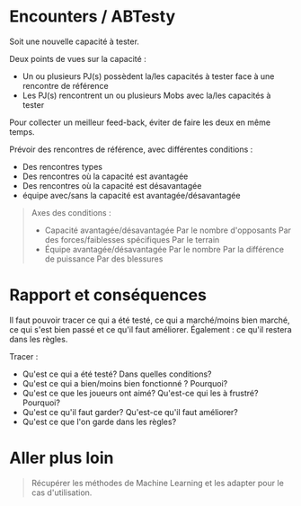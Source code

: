 # Encounters / ABTesty

Soit une nouvelle capacité à tester.

Deux points de vues sur la capacité :
- Un ou plusieurs PJ(s) possèdent la/les capacités à tester face à une rencontre de référence
- Les PJ(s) rencontrent un ou plusieurs Mobs avec la/les capacités à tester

Pour collecter un meilleur feed-back, éviter de faire les deux en même temps.

Prévoir des rencontres de référence, avec différentes conditions :

- Des rencontres types
- Des rencontres où la capacité est avantagée
- Des rencontres où la capacité est désavantagée
- équipe avec/sans la capacité est avantagée/désavantagée

> Axes des conditions :
> - Capacité avantagée/désavantagée
 Par le nombre d'opposants
 Par des forces/faiblesses spécifiques
 Par le terrain
> - Équipe avantagée/désavantagée
 Par le nombre
 Par la différence de puissance
 Par des blessures

# Rapport et conséquences

Il faut pouvoir tracer ce qui a été testé, ce qui a marché/moins bien marché, ce qui s'est bien passé et ce qu'il faut améliorer. 
Également : ce qu'il restera dans les règles.

Tracer :
- Qu'est ce qui a été testé? Dans quelles conditions? 
- Qu'est ce qui a bien/moins bien fonctionné ? Pourquoi? 
- Qu'est ce que les joueurs ont aimé? Qu'est-ce qui les à frustré? Pourquoi? 
- Qu'est ce qu'il faut garder? Qu'est-ce qu'il faut améliorer? 
- Qu'est ce que l'on garde dans les règles? 

# Aller plus loin 
> Récupérer les méthodes de Machine Learning et les adapter pour le cas d'utilisation.
